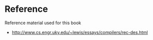 # Reference

Reference material used for this book

 * http://www.cs.engr.uky.edu/~lewis/essays/compilers/rec-des.html
